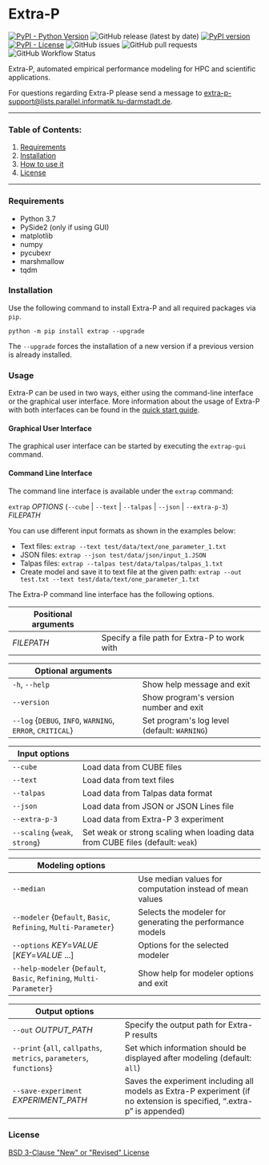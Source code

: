 # Extra-P

[![PyPI - Python Version](https://img.shields.io/pypi/pyversions/extrap?style=plastic)](https://badge.fury.io/py/extrap)
![GitHub release (latest by date)](https://img.shields.io/github/v/release/extra-p/extrap?style=plastic)
[![PyPI version](https://badge.fury.io/py/extrap.png)](https://badge.fury.io/py/extrap)
[![PyPI - License](https://img.shields.io/pypi/l/extrap?style=plastic)](https://badge.fury.io/py/extrap)
![GitHub issues](https://img.shields.io/github/issues/extra-p/extrap?style=plastic)
![GitHub pull requests](https://img.shields.io/github/issues-pr/extra-p/extrap?style=plastic)
![GitHub Workflow Status](https://img.shields.io/github/workflow/status/extra-p/extrap/extrap?style=plastic)

Extra-P, automated empirical performance modeling for HPC and scientific
applications.

For questions regarding Extra-P please send a message to <extra-p-support@lists.parallel.informatik.tu-darmstadt.de>.

--------------------------------------------------------------------------------------------

### Table of Contents:

1. [Requirements](#Requirements)
2. [Installation](#Installation)
3. [How to use it](#Usage)
4. [License](#License)

--------------------------------------------------------------------------------------------

### Requirements

* Python 3.7
* PySide2 (only if using GUI)
* matplotlib
* numpy
* pycubexr
* marshmallow
* tqdm


### Installation
Use the following command to install Extra-P and all required packages via `pip`.

```
python -m pip install extrap --upgrade
``` 

The `--upgrade` forces the installation of a new version if a previous version is already installed.

### Usage
Extra-P can be used in two ways, either using the command-line interface or the graphical user interface.
More information about the usage of Extra-P with both interfaces can be found in the [quick start guide](docs/quick-start.md).

#### Graphical User Interface
The graphical user interface can be started by executing the `extrap-gui` command.

#### Command Line Interface
The command line interface is available under the `extrap` command:

`extrap` _OPTIONS_ (`--cube` | `--text` | `--talpas` | `--json` | `--extra-p-3`) _FILEPATH_

You can use different input formats as shown in the examples below:
* Text files: `extrap --text test/data/text/one_parameter_1.txt`
* JSON files: `extrap --json test/data/json/input_1.JSON`
* Talpas files: `extrap --talpas test/data/talpas/talpas_1.txt`
* Create model and save it to text file at the given path: `extrap --out test.txt --text test/data/text/one_parameter_1.txt` 

The Extra-P command line interface has the following options.

| Positional arguments |                                              |
|----------------------|----------------------------------------------|
| _FILEPATH_           | Specify a file path for Extra-P to work with |

| Optional arguments                                        |                                              |
|-----------------------------------------------------------|----------------------------------------------|
| `-h`, `--help`                                            | Show help message and exit              |
| `--version`                                               | Show program's version number and exit       |
| `--log` {`DEBUG`, `INFO`, `WARNING`, `ERROR`, `CRITICAL`} | Set program's log level (default: `WARNING`) |

| Input options                  |                                                                                |
|--------------------------------|--------------------------------------------------------------------------------|
| `--cube`                       | Load data from CUBE files                                                      |
| `--text`                       | Load data from text files                                                      |
| `--talpas`                     | Load data from Talpas data format                                              |
| `--json`                       | Load data from JSON or JSON Lines file                                         |
| `--extra-p-3`                  | Load data from Extra-P 3 experiment                                            |
| `--scaling` {`weak`, `strong`} | Set weak or strong scaling when loading data from CUBE files (default: `weak`) |

| Modeling options                                                     |                                                           |
|----------------------------------------------------------------------|-----------------------------------------------------------|
| `--median`                                                           | Use median values for computation instead of mean values  |
| `--modeler` {`Default`, `Basic`, `Refining`, `Multi-Parameter`}      | Selects the modeler for generating the performance models |
| `--options` _KEY_=_VALUE_ [_KEY_=_VALUE_ ...]                        | Options for the selected modeler                          |
| `--help-modeler` {`Default`, `Basic`, `Refining`, `Multi-Parameter`} | Show help for modeler options and exit                    |

| Output options                                                       |                                                                                                                        |
|----------------------------------------------------------------------|------------------------------------------------------------------------------------------------------------------------|
| `--out` _OUTPUT_PATH_                                                | Specify the output path for Extra-P results                                                                            |
| `--print` {`all`, `callpaths`, `metrics`, `parameters`, `functions`} | Set which information should be displayed after modeling (default: `all`)                                              |
| `--save-experiment` _EXPERIMENT_PATH_                                | Saves the experiment including all models as Extra-P experiment (if no extension is specified, “.extra-p” is appended) | 
                 
### License

[BSD 3-Clause "New" or "Revised" License](LICENSE)

